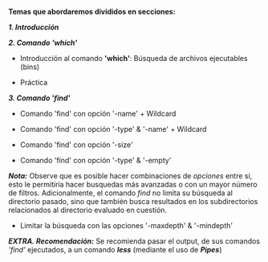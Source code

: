 **Temas que abordaremos divididos en secciones:**

_**1. Introducción**_ 

_**2. Comando 'which'**_

* Introducción al comando **'which'**: Búsqueda de archivos ejecutables (bins)

* Práctica

_**3. Comando 'find'**_

* Comando 'find' con opción '-name' + Wildcard

* Comando 'find' con opción '-type' & '-name' + Wildcard

* Comando 'find' con opción '-size'

* Comando 'find' con opción '-type' & '-empty'

**_Nota:_** Observe que es posible hacer combinaciones de _opciones_ entre sí, esto le permitiría hacer busquedas más avanzadas o con un mayor número de filtros. Adicionalmente, el comando _find_ no limita su búsqueda al directorio pasado, sino que también busca resultados en los subdirectorios relacionados al directorio evaluado en cuestión.

* Limitar la búsqueda con las opciones '-maxdepth' & '-mindepth'

_**EXTRA. Recomendación:**_ Se recomienda pasar el output, de sus comandos _'find'_ ejecutados, a un comando _**less**_ (mediante el uso de _**Pipes**_)

